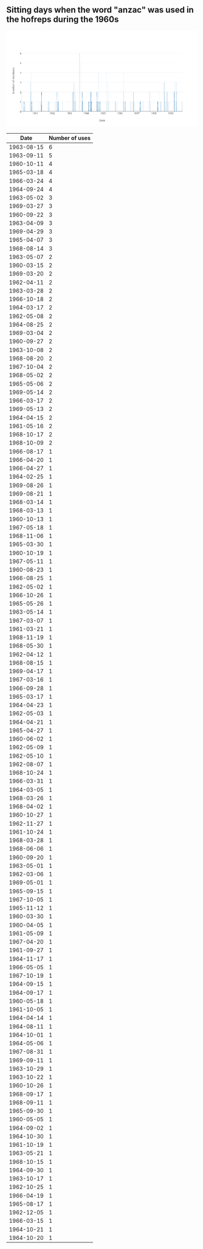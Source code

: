 ## Sitting days when the word "anzac" was used in the hofreps during the 1960s

[![Chart of frequencies by date](anzac-hofreps-1960.png)](https://plot.ly/~wragge/507)

| Date | Number of uses |
|--------------|----------------|
|1963-08-15|6|
|1963-09-11|5|
|1960-10-11|4|
|1965-03-18|4|
|1966-03-24|4|
|1964-09-24|4|
|1963-05-02|3|
|1969-03-27|3|
|1960-09-22|3|
|1963-04-09|3|
|1969-04-29|3|
|1965-04-07|3|
|1968-08-14|3|
|1963-05-07|2|
|1960-03-15|2|
|1969-03-20|2|
|1962-04-11|2|
|1963-03-28|2|
|1966-10-18|2|
|1964-03-17|2|
|1962-05-08|2|
|1964-08-25|2|
|1969-03-04|2|
|1960-09-27|2|
|1963-10-08|2|
|1968-08-20|2|
|1967-10-04|2|
|1968-05-02|2|
|1965-05-06|2|
|1969-05-14|2|
|1966-03-17|2|
|1969-05-13|2|
|1964-04-15|2|
|1961-05-16|2|
|1968-10-17|2|
|1968-10-09|2|
|1966-08-17|1|
|1966-04-20|1|
|1966-04-27|1|
|1964-02-25|1|
|1969-08-26|1|
|1969-08-21|1|
|1968-03-14|1|
|1968-03-13|1|
|1960-10-13|1|
|1967-05-18|1|
|1968-11-06|1|
|1965-03-30|1|
|1960-10-19|1|
|1967-05-11|1|
|1960-08-23|1|
|1966-08-25|1|
|1962-05-02|1|
|1966-10-26|1|
|1965-05-26|1|
|1963-05-14|1|
|1967-03-07|1|
|1961-03-21|1|
|1968-11-19|1|
|1968-05-30|1|
|1962-04-12|1|
|1968-08-15|1|
|1969-04-17|1|
|1967-03-16|1|
|1966-09-28|1|
|1965-03-17|1|
|1964-04-23|1|
|1962-05-03|1|
|1964-04-21|1|
|1965-04-27|1|
|1960-06-02|1|
|1962-05-09|1|
|1962-05-10|1|
|1962-08-07|1|
|1968-10-24|1|
|1966-03-31|1|
|1964-03-05|1|
|1968-03-26|1|
|1968-04-02|1|
|1960-10-27|1|
|1962-11-27|1|
|1961-10-24|1|
|1968-03-28|1|
|1968-06-06|1|
|1960-09-20|1|
|1963-05-01|1|
|1962-03-06|1|
|1969-05-01|1|
|1965-09-15|1|
|1967-10-05|1|
|1965-11-12|1|
|1960-03-30|1|
|1960-04-05|1|
|1961-05-09|1|
|1967-04-20|1|
|1961-09-27|1|
|1964-11-17|1|
|1966-05-05|1|
|1967-10-19|1|
|1964-09-15|1|
|1964-09-17|1|
|1960-05-18|1|
|1961-10-05|1|
|1964-04-14|1|
|1964-08-11|1|
|1964-10-01|1|
|1964-05-06|1|
|1967-08-31|1|
|1969-09-11|1|
|1963-10-29|1|
|1963-10-22|1|
|1960-10-26|1|
|1968-09-17|1|
|1968-09-11|1|
|1965-09-30|1|
|1960-05-05|1|
|1964-09-02|1|
|1964-10-30|1|
|1961-10-19|1|
|1963-05-21|1|
|1968-10-15|1|
|1964-09-30|1|
|1963-10-17|1|
|1962-10-25|1|
|1966-04-19|1|
|1965-08-17|1|
|1962-12-05|1|
|1966-03-15|1|
|1964-10-21|1|
|1964-10-20|1|
